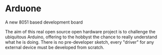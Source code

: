 # Arduone
A new 8051 based development board

The aim of this real open source open hardware project is to challenge the ubiquitous Arduino, offering to the hobbyst the chance to really understand what he is doing. There is no pre-developer sketch, every "driver" for any external device must be developed from scratch. 
